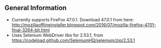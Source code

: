 ## General Information
* Currently supports FireFox 47.0.1. Download 47.0.1 from here: http://mozillaofflineinstaller.blogspot.com/2016/07/mozilla-firefox-4701-final-3264-bit.html
* Uses Selenium WebDriver libs for 2.53.1, from https://codeload.github.com/SeleniumHQ/selenium/zip/2.53.1